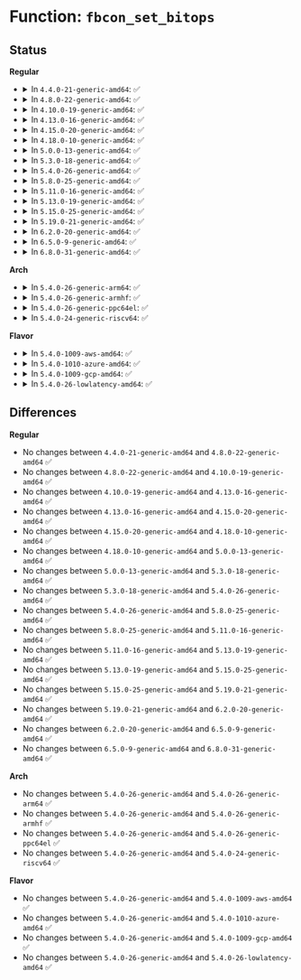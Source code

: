 # Function: <code>fbcon_set_bitops</code>

## Status
<b>Regular</b>
<ul>
<li>
<details>
<summary>In <code>4.4.0-21-generic-amd64</code>: ✅</summary>

```c
void fbcon_set_bitops(struct fbcon_ops * ops)
```

```json
{
  "name": "fbcon_set_bitops",
  "collision_type": "Unique Global",
  "inline_type": "No",
  "funcs": [
    {
      "addr": 18446744071583457952,
      "name": "fbcon_set_bitops",
      "external": true,
      "loc": "drivers/video/console/bitblit.c:403",
      "file": "drivers/video/console/bitblit.c",
      "inline": "seen, unknown",
      "caller_inline": [],
      "caller_func": [
        "drivers/video/console/fbcon.c:set_blitting_type"
      ]
    }
  ],
  "symbols": [
    {
      "addr": 18446744071583457952,
      "name": "fbcon_set_bitops",
      "section": ".text",
      "bind": "STB_GLOBAL",
      "size": 82
    }
  ]
}
```
</details>
</li>
<li>
<details>
<summary>In <code>4.8.0-22-generic-amd64</code>: ✅</summary>

```c
void fbcon_set_bitops(struct fbcon_ops * ops)
```

```json
{
  "name": "fbcon_set_bitops",
  "collision_type": "Unique Global",
  "inline_type": "No",
  "funcs": [
    {
      "addr": 18446744071583778208,
      "name": "fbcon_set_bitops",
      "external": true,
      "loc": "drivers/video/console/bitblit.c:403",
      "file": "drivers/video/console/bitblit.c",
      "inline": "seen, unknown",
      "caller_inline": [],
      "caller_func": [
        "drivers/video/console/fbcon.c:set_blitting_type"
      ]
    }
  ],
  "symbols": [
    {
      "addr": 18446744071583778208,
      "name": "fbcon_set_bitops",
      "section": ".text",
      "bind": "STB_GLOBAL",
      "size": 82
    }
  ]
}
```
</details>
</li>
<li>
<details>
<summary>In <code>4.10.0-19-generic-amd64</code>: ✅</summary>

```c
void fbcon_set_bitops(struct fbcon_ops * ops)
```

```json
{
  "name": "fbcon_set_bitops",
  "collision_type": "Unique Global",
  "inline_type": "No",
  "funcs": [
    {
      "addr": 18446744071583917520,
      "name": "fbcon_set_bitops",
      "external": true,
      "loc": "drivers/video/console/bitblit.c:403",
      "file": "drivers/video/console/bitblit.c",
      "inline": "seen, unknown",
      "caller_inline": [],
      "caller_func": [
        "drivers/video/console/fbcon.c:set_blitting_type"
      ]
    }
  ],
  "symbols": [
    {
      "addr": 18446744071583917520,
      "name": "fbcon_set_bitops",
      "section": ".text",
      "bind": "STB_GLOBAL",
      "size": 82
    }
  ]
}
```
</details>
</li>
<li>
<details>
<summary>In <code>4.13.0-16-generic-amd64</code>: ✅</summary>

```c
void fbcon_set_bitops(struct fbcon_ops * ops)
```

```json
{
  "name": "fbcon_set_bitops",
  "collision_type": "Unique Global",
  "inline_type": "No",
  "funcs": [
    {
      "addr": 18446744071583965872,
      "name": "fbcon_set_bitops",
      "external": true,
      "loc": "drivers/video/console/bitblit.c:403",
      "file": "drivers/video/console/bitblit.c",
      "inline": "seen, unknown",
      "caller_inline": [],
      "caller_func": [
        "drivers/video/console/fbcon.c:set_blitting_type"
      ]
    }
  ],
  "symbols": [
    {
      "addr": 18446744071583965872,
      "name": "fbcon_set_bitops",
      "section": ".text",
      "bind": "STB_GLOBAL",
      "size": 83
    }
  ]
}
```
</details>
</li>
<li>
<details>
<summary>In <code>4.15.0-20-generic-amd64</code>: ✅</summary>

```c
void fbcon_set_bitops(struct fbcon_ops * ops)
```

```json
{
  "name": "fbcon_set_bitops",
  "collision_type": "Unique Global",
  "inline_type": "No",
  "funcs": [
    {
      "addr": 18446744071584265136,
      "name": "fbcon_set_bitops",
      "external": true,
      "loc": "drivers/video/fbdev/core/bitblit.c:403",
      "file": "drivers/video/fbdev/core/bitblit.c",
      "inline": "seen, unknown",
      "caller_inline": [],
      "caller_func": [
        "drivers/video/fbdev/core/fbcon.c:set_blitting_type"
      ]
    }
  ],
  "symbols": [
    {
      "addr": 18446744071584265136,
      "name": "fbcon_set_bitops",
      "section": ".text",
      "bind": "STB_GLOBAL",
      "size": 83
    }
  ]
}
```
</details>
</li>
<li>
<details>
<summary>In <code>4.18.0-10-generic-amd64</code>: ✅</summary>

```c
void fbcon_set_bitops(struct fbcon_ops * ops)
```

```json
{
  "name": "fbcon_set_bitops",
  "collision_type": "Unique Global",
  "inline_type": "No",
  "funcs": [
    {
      "addr": 18446744071584485248,
      "name": "fbcon_set_bitops",
      "external": true,
      "loc": "drivers/video/fbdev/core/bitblit.c:403",
      "file": "drivers/video/fbdev/core/bitblit.c",
      "inline": "seen, unknown",
      "caller_inline": [],
      "caller_func": [
        "drivers/video/fbdev/core/fbcon.c:set_blitting_type"
      ]
    }
  ],
  "symbols": [
    {
      "addr": 18446744071584485248,
      "name": "fbcon_set_bitops",
      "section": ".text",
      "bind": "STB_GLOBAL",
      "size": 82
    }
  ]
}
```
</details>
</li>
<li>
<details>
<summary>In <code>5.0.0-13-generic-amd64</code>: ✅</summary>

```c
void fbcon_set_bitops(struct fbcon_ops * ops)
```

```json
{
  "name": "fbcon_set_bitops",
  "collision_type": "Unique Global",
  "inline_type": "No",
  "funcs": [
    {
      "addr": 18446744071584582016,
      "name": "fbcon_set_bitops",
      "external": true,
      "loc": "drivers/video/fbdev/core/bitblit.c:403",
      "file": "drivers/video/fbdev/core/bitblit.c",
      "inline": "seen, unknown",
      "caller_inline": [],
      "caller_func": [
        "drivers/video/fbdev/core/fbcon.c:set_blitting_type"
      ]
    }
  ],
  "symbols": [
    {
      "addr": 18446744071584582016,
      "name": "fbcon_set_bitops",
      "section": ".text",
      "bind": "STB_GLOBAL",
      "size": 82
    }
  ]
}
```
</details>
</li>
<li>
<details>
<summary>In <code>5.3.0-18-generic-amd64</code>: ✅</summary>

```c
void fbcon_set_bitops(struct fbcon_ops * ops)
```

```json
{
  "name": "fbcon_set_bitops",
  "collision_type": "Unique Global",
  "inline_type": "No",
  "funcs": [
    {
      "addr": 18446744071584779984,
      "name": "fbcon_set_bitops",
      "external": true,
      "loc": "drivers/video/fbdev/core/bitblit.c:403",
      "file": "drivers/video/fbdev/core/bitblit.c",
      "inline": "seen, unknown",
      "caller_inline": [],
      "caller_func": [
        "drivers/video/fbdev/core/fbcon.c:set_blitting_type"
      ]
    }
  ],
  "symbols": [
    {
      "addr": 18446744071584779984,
      "name": "fbcon_set_bitops",
      "section": ".text",
      "bind": "STB_GLOBAL",
      "size": 82
    }
  ]
}
```
</details>
</li>
<li>
<details>
<summary>In <code>5.4.0-26-generic-amd64</code>: ✅</summary>

```c
void fbcon_set_bitops(struct fbcon_ops * ops)
```

```json
{
  "name": "fbcon_set_bitops",
  "collision_type": "Unique Global",
  "inline_type": "No",
  "funcs": [
    {
      "addr": 18446744071584915024,
      "name": "fbcon_set_bitops",
      "external": true,
      "loc": "drivers/video/fbdev/core/bitblit.c:403",
      "file": "drivers/video/fbdev/core/bitblit.c",
      "inline": "seen, unknown",
      "caller_inline": [],
      "caller_func": [
        "drivers/video/fbdev/core/fbcon.c:set_blitting_type"
      ]
    }
  ],
  "symbols": [
    {
      "addr": 18446744071584915024,
      "name": "fbcon_set_bitops",
      "section": ".text",
      "bind": "STB_GLOBAL",
      "size": 82
    }
  ]
}
```
</details>
</li>
<li>
<details>
<summary>In <code>5.8.0-25-generic-amd64</code>: ✅</summary>

```c
void fbcon_set_bitops(struct fbcon_ops * ops)
```

```json
{
  "name": "fbcon_set_bitops",
  "collision_type": "Unique Global",
  "inline_type": "No",
  "funcs": [
    {
      "addr": 18446744071585609664,
      "name": "fbcon_set_bitops",
      "external": true,
      "loc": "drivers/video/fbdev/core/bitblit.c:394",
      "file": "drivers/video/fbdev/core/bitblit.c",
      "inline": "seen, unknown",
      "caller_inline": [],
      "caller_func": [
        "drivers/video/fbdev/core/fbcon.c:set_blitting_type"
      ]
    }
  ],
  "symbols": [
    {
      "addr": 18446744071585609664,
      "name": "fbcon_set_bitops",
      "section": ".text",
      "bind": "STB_GLOBAL",
      "size": 82
    }
  ]
}
```
</details>
</li>
<li>
<details>
<summary>In <code>5.11.0-16-generic-amd64</code>: ✅</summary>

```c
void fbcon_set_bitops(struct fbcon_ops * ops)
```

```json
{
  "name": "fbcon_set_bitops",
  "collision_type": "Unique Global",
  "inline_type": "No",
  "funcs": [
    {
      "addr": 18446744071585744608,
      "name": "fbcon_set_bitops",
      "external": true,
      "loc": "drivers/video/fbdev/core/bitblit.c:394",
      "file": "drivers/video/fbdev/core/bitblit.c",
      "inline": "seen, unknown",
      "caller_inline": [],
      "caller_func": [
        "drivers/video/fbdev/core/fbcon.c:set_blitting_type"
      ]
    }
  ],
  "symbols": [
    {
      "addr": 18446744071585744608,
      "name": "fbcon_set_bitops",
      "section": ".text",
      "bind": "STB_GLOBAL",
      "size": 82
    }
  ]
}
```
</details>
</li>
<li>
<details>
<summary>In <code>5.13.0-19-generic-amd64</code>: ✅</summary>

```c
void fbcon_set_bitops(struct fbcon_ops * ops)
```

```json
{
  "name": "fbcon_set_bitops",
  "collision_type": "Unique Global",
  "inline_type": "No",
  "funcs": [
    {
      "addr": 18446744071585625264,
      "name": "fbcon_set_bitops",
      "external": true,
      "loc": "drivers/video/fbdev/core/bitblit.c:394",
      "file": "drivers/video/fbdev/core/bitblit.c",
      "inline": "seen, unknown",
      "caller_inline": [],
      "caller_func": [
        "drivers/video/fbdev/core/fbcon.c:set_blitting_type"
      ]
    }
  ],
  "symbols": [
    {
      "addr": 18446744071585625264,
      "name": "fbcon_set_bitops",
      "section": ".text",
      "bind": "STB_GLOBAL",
      "size": 82
    }
  ]
}
```
</details>
</li>
<li>
<details>
<summary>In <code>5.15.0-25-generic-amd64</code>: ✅</summary>

```c
void fbcon_set_bitops(struct fbcon_ops * ops)
```

```json
{
  "name": "fbcon_set_bitops",
  "collision_type": "Unique Global",
  "inline_type": "No",
  "funcs": [
    {
      "addr": 18446744071586104112,
      "name": "fbcon_set_bitops",
      "external": true,
      "loc": "drivers/video/fbdev/core/bitblit.c:394",
      "file": "drivers/video/fbdev/core/bitblit.c",
      "inline": "seen, unknown",
      "caller_inline": [],
      "caller_func": [
        "drivers/video/fbdev/core/fbcon.c:set_blitting_type"
      ]
    }
  ],
  "symbols": [
    {
      "addr": 18446744071586104112,
      "name": "fbcon_set_bitops",
      "section": ".text",
      "bind": "STB_GLOBAL",
      "size": 82
    }
  ]
}
```
</details>
</li>
<li>
<details>
<summary>In <code>5.19.0-21-generic-amd64</code>: ✅</summary>

```c
void fbcon_set_bitops(struct fbcon_ops * ops)
```

```json
{
  "name": "fbcon_set_bitops",
  "collision_type": "Unique Global",
  "inline_type": "No",
  "funcs": [
    {
      "addr": 18446744071587330048,
      "name": "fbcon_set_bitops",
      "external": true,
      "loc": "drivers/video/fbdev/core/bitblit.c:394",
      "file": "drivers/video/fbdev/core/bitblit.c",
      "inline": "seen, unknown",
      "caller_inline": [],
      "caller_func": [
        "drivers/video/fbdev/core/fbcon.c:set_blitting_type"
      ]
    }
  ],
  "symbols": [
    {
      "addr": 18446744071587330048,
      "name": "fbcon_set_bitops",
      "section": ".text",
      "bind": "STB_GLOBAL",
      "size": 98
    }
  ]
}
```
</details>
</li>
<li>
<details>
<summary>In <code>6.2.0-20-generic-amd64</code>: ✅</summary>

```c
void fbcon_set_bitops(struct fbcon_ops * ops)
```

```json
{
  "name": "fbcon_set_bitops",
  "collision_type": "Unique Global",
  "inline_type": "No",
  "funcs": [
    {
      "addr": 18446744071588571952,
      "name": "fbcon_set_bitops",
      "external": true,
      "loc": "drivers/video/fbdev/core/bitblit.c:394",
      "file": "drivers/video/fbdev/core/bitblit.c",
      "inline": "seen, unknown",
      "caller_inline": [],
      "caller_func": [
        "drivers/video/fbdev/core/fbcon.c:set_blitting_type"
      ]
    }
  ],
  "symbols": [
    {
      "addr": 18446744071588571952,
      "name": "fbcon_set_bitops",
      "section": ".text",
      "bind": "STB_GLOBAL",
      "size": 98
    }
  ]
}
```
</details>
</li>
<li>
<details>
<summary>In <code>6.5.0-9-generic-amd64</code>: ✅</summary>

```c
void fbcon_set_bitops(struct fbcon_ops * ops)
```

```json
{
  "name": "fbcon_set_bitops",
  "collision_type": "Unique Global",
  "inline_type": "No",
  "funcs": [
    {
      "addr": 18446744071588852128,
      "name": "fbcon_set_bitops",
      "external": true,
      "loc": "drivers/video/fbdev/core/bitblit.c:397",
      "file": "drivers/video/fbdev/core/bitblit.c",
      "inline": "seen, unknown",
      "caller_inline": [],
      "caller_func": [
        "drivers/video/fbdev/core/fbcon.c:set_blitting_type"
      ]
    }
  ],
  "symbols": [
    {
      "addr": 18446744071588852128,
      "name": "fbcon_set_bitops",
      "section": ".text",
      "bind": "STB_GLOBAL",
      "size": 98
    }
  ]
}
```
</details>
</li>
<li>
<details>
<summary>In <code>6.8.0-31-generic-amd64</code>: ✅</summary>

```c
void fbcon_set_bitops(struct fbcon_ops * ops)
```

```json
{
  "name": "fbcon_set_bitops",
  "collision_type": "Unique Global",
  "inline_type": "No",
  "funcs": [
    {
      "addr": 18446744071589155008,
      "name": "fbcon_set_bitops",
      "external": true,
      "loc": "drivers/video/fbdev/core/bitblit.c:397",
      "file": "drivers/video/fbdev/core/bitblit.c",
      "inline": "seen, unknown",
      "caller_inline": [],
      "caller_func": [
        "drivers/video/fbdev/core/fbcon.c:set_blitting_type"
      ]
    }
  ],
  "symbols": [
    {
      "addr": 18446744071589155008,
      "name": "fbcon_set_bitops",
      "section": ".text",
      "bind": "STB_GLOBAL",
      "size": 98
    }
  ]
}
```
</details>
</li>
</ul>
<b>Arch</b>
<ul>
<li>
<details>
<summary>In <code>5.4.0-26-generic-arm64</code>: ✅</summary>

```c
void fbcon_set_bitops(struct fbcon_ops * ops)
```

```json
{
  "name": "fbcon_set_bitops",
  "collision_type": "Unique Global",
  "inline_type": "No",
  "funcs": [
    {
      "addr": 18446603336497312704,
      "name": "fbcon_set_bitops",
      "external": true,
      "loc": "drivers/video/fbdev/core/bitblit.c:403",
      "file": "drivers/video/fbdev/core/bitblit.c",
      "inline": "seen, unknown",
      "caller_inline": [],
      "caller_func": [
        "drivers/video/fbdev/core/fbcon.c:set_blitting_type"
      ]
    }
  ],
  "symbols": [
    {
      "addr": 18446603336497312704,
      "name": "fbcon_set_bitops",
      "section": ".text",
      "bind": "STB_GLOBAL",
      "size": 128
    }
  ]
}
```
</details>
</li>
<li>
<details>
<summary>In <code>5.4.0-26-generic-armhf</code>: ✅</summary>

```c
void fbcon_set_bitops(struct fbcon_ops * ops)
```

```json
{
  "name": "fbcon_set_bitops",
  "collision_type": "Unique Global",
  "inline_type": "No",
  "funcs": [
    {
      "addr": 3230489672,
      "name": "fbcon_set_bitops",
      "external": true,
      "loc": "drivers/video/fbdev/core/bitblit.c:403",
      "file": "drivers/video/fbdev/core/bitblit.c",
      "inline": "seen, unknown",
      "caller_inline": [],
      "caller_func": [
        "drivers/video/fbdev/core/fbcon.c:set_blitting_type"
      ]
    }
  ],
  "symbols": [
    {
      "addr": 3230489672,
      "name": "fbcon_set_bitops",
      "section": ".text",
      "bind": "STB_GLOBAL",
      "size": 120
    }
  ]
}
```
</details>
</li>
<li>
<details>
<summary>In <code>5.4.0-26-generic-ppc64el</code>: ✅</summary>

```c
void fbcon_set_bitops(struct fbcon_ops * ops)
```

```json
{
  "name": "fbcon_set_bitops",
  "collision_type": "Unique Global",
  "inline_type": "No",
  "funcs": [
    {
      "addr": 13835058055291303424,
      "name": "fbcon_set_bitops",
      "external": true,
      "loc": "drivers/video/fbdev/core/bitblit.c:403",
      "file": "drivers/video/fbdev/core/bitblit.c",
      "inline": "seen, unknown",
      "caller_inline": [],
      "caller_func": [
        "drivers/video/fbdev/core/fbcon.c:set_blitting_type"
      ]
    }
  ],
  "symbols": [
    {
      "addr": 13835058055291303424,
      "name": "fbcon_set_bitops",
      "section": ".text",
      "bind": "STB_GLOBAL",
      "size": 144
    }
  ]
}
```
</details>
</li>
<li>
<details>
<summary>In <code>5.4.0-24-generic-riscv64</code>: ✅</summary>

```c
void fbcon_set_bitops(struct fbcon_ops * ops)
```

```json
{
  "name": "fbcon_set_bitops",
  "collision_type": "Unique Global",
  "inline_type": "No",
  "funcs": [
    {
      "addr": 18446743936275841540,
      "name": "fbcon_set_bitops",
      "external": true,
      "loc": "drivers/video/fbdev/core/bitblit.c:403",
      "file": "drivers/video/fbdev/core/bitblit.c",
      "inline": "seen, unknown",
      "caller_inline": [],
      "caller_func": [
        "drivers/video/fbdev/core/fbcon.c:set_blitting_type"
      ]
    }
  ],
  "symbols": [
    {
      "addr": 18446743936275841540,
      "name": "fbcon_set_bitops",
      "section": ".text",
      "bind": "STB_GLOBAL",
      "size": 122
    }
  ]
}
```
</details>
</li>
</ul>
<b>Flavor</b>
<ul>
<li>
<details>
<summary>In <code>5.4.0-1009-aws-amd64</code>: ✅</summary>

```c
void fbcon_set_bitops(struct fbcon_ops * ops)
```

```json
{
  "name": "fbcon_set_bitops",
  "collision_type": "Unique Global",
  "inline_type": "No",
  "funcs": [
    {
      "addr": 18446744071584865888,
      "name": "fbcon_set_bitops",
      "external": true,
      "loc": "drivers/video/fbdev/core/bitblit.c:403",
      "file": "drivers/video/fbdev/core/bitblit.c",
      "inline": "seen, unknown",
      "caller_inline": [],
      "caller_func": [
        "drivers/video/fbdev/core/fbcon.c:set_blitting_type"
      ]
    }
  ],
  "symbols": [
    {
      "addr": 18446744071584865888,
      "name": "fbcon_set_bitops",
      "section": ".text",
      "bind": "STB_GLOBAL",
      "size": 82
    }
  ]
}
```
</details>
</li>
<li>
<details>
<summary>In <code>5.4.0-1010-azure-amd64</code>: ✅</summary>

```c
void fbcon_set_bitops(struct fbcon_ops * ops)
```

```json
{
  "name": "fbcon_set_bitops",
  "collision_type": "Unique Global",
  "inline_type": "No",
  "funcs": [
    {
      "addr": 18446744071584795712,
      "name": "fbcon_set_bitops",
      "external": true,
      "loc": "drivers/video/fbdev/core/bitblit.c:403",
      "file": "drivers/video/fbdev/core/bitblit.c",
      "inline": "seen, unknown",
      "caller_inline": [],
      "caller_func": [
        "drivers/video/fbdev/core/fbcon.c:set_blitting_type"
      ]
    }
  ],
  "symbols": [
    {
      "addr": 18446744071584795712,
      "name": "fbcon_set_bitops",
      "section": ".text",
      "bind": "STB_GLOBAL",
      "size": 82
    }
  ]
}
```
</details>
</li>
<li>
<details>
<summary>In <code>5.4.0-1009-gcp-amd64</code>: ✅</summary>

```c
void fbcon_set_bitops(struct fbcon_ops * ops)
```

```json
{
  "name": "fbcon_set_bitops",
  "collision_type": "Unique Global",
  "inline_type": "No",
  "funcs": [
    {
      "addr": 18446744071584867312,
      "name": "fbcon_set_bitops",
      "external": true,
      "loc": "drivers/video/fbdev/core/bitblit.c:403",
      "file": "drivers/video/fbdev/core/bitblit.c",
      "inline": "seen, unknown",
      "caller_inline": [],
      "caller_func": [
        "drivers/video/fbdev/core/fbcon.c:set_blitting_type"
      ]
    }
  ],
  "symbols": [
    {
      "addr": 18446744071584867312,
      "name": "fbcon_set_bitops",
      "section": ".text",
      "bind": "STB_GLOBAL",
      "size": 82
    }
  ]
}
```
</details>
</li>
<li>
<details>
<summary>In <code>5.4.0-26-lowlatency-amd64</code>: ✅</summary>

```c
void fbcon_set_bitops(struct fbcon_ops * ops)
```

```json
{
  "name": "fbcon_set_bitops",
  "collision_type": "Unique Global",
  "inline_type": "No",
  "funcs": [
    {
      "addr": 18446744071584972688,
      "name": "fbcon_set_bitops",
      "external": true,
      "loc": "drivers/video/fbdev/core/bitblit.c:403",
      "file": "drivers/video/fbdev/core/bitblit.c",
      "inline": "seen, unknown",
      "caller_inline": [],
      "caller_func": [
        "drivers/video/fbdev/core/fbcon.c:set_blitting_type"
      ]
    }
  ],
  "symbols": [
    {
      "addr": 18446744071584972688,
      "name": "fbcon_set_bitops",
      "section": ".text",
      "bind": "STB_GLOBAL",
      "size": 82
    }
  ]
}
```
</details>
</li>
</ul>

## Differences
<b>Regular</b>
<ul>
<li>
No changes between <code>4.4.0-21-generic-amd64</code> and <code>4.8.0-22-generic-amd64</code> ✅
</li>
<li>
No changes between <code>4.8.0-22-generic-amd64</code> and <code>4.10.0-19-generic-amd64</code> ✅
</li>
<li>
No changes between <code>4.10.0-19-generic-amd64</code> and <code>4.13.0-16-generic-amd64</code> ✅
</li>
<li>
No changes between <code>4.13.0-16-generic-amd64</code> and <code>4.15.0-20-generic-amd64</code> ✅
</li>
<li>
No changes between <code>4.15.0-20-generic-amd64</code> and <code>4.18.0-10-generic-amd64</code> ✅
</li>
<li>
No changes between <code>4.18.0-10-generic-amd64</code> and <code>5.0.0-13-generic-amd64</code> ✅
</li>
<li>
No changes between <code>5.0.0-13-generic-amd64</code> and <code>5.3.0-18-generic-amd64</code> ✅
</li>
<li>
No changes between <code>5.3.0-18-generic-amd64</code> and <code>5.4.0-26-generic-amd64</code> ✅
</li>
<li>
No changes between <code>5.4.0-26-generic-amd64</code> and <code>5.8.0-25-generic-amd64</code> ✅
</li>
<li>
No changes between <code>5.8.0-25-generic-amd64</code> and <code>5.11.0-16-generic-amd64</code> ✅
</li>
<li>
No changes between <code>5.11.0-16-generic-amd64</code> and <code>5.13.0-19-generic-amd64</code> ✅
</li>
<li>
No changes between <code>5.13.0-19-generic-amd64</code> and <code>5.15.0-25-generic-amd64</code> ✅
</li>
<li>
No changes between <code>5.15.0-25-generic-amd64</code> and <code>5.19.0-21-generic-amd64</code> ✅
</li>
<li>
No changes between <code>5.19.0-21-generic-amd64</code> and <code>6.2.0-20-generic-amd64</code> ✅
</li>
<li>
No changes between <code>6.2.0-20-generic-amd64</code> and <code>6.5.0-9-generic-amd64</code> ✅
</li>
<li>
No changes between <code>6.5.0-9-generic-amd64</code> and <code>6.8.0-31-generic-amd64</code> ✅
</li>
</ul>
<b>Arch</b>
<ul>
<li>
No changes between <code>5.4.0-26-generic-amd64</code> and <code>5.4.0-26-generic-arm64</code> ✅
</li>
<li>
No changes between <code>5.4.0-26-generic-amd64</code> and <code>5.4.0-26-generic-armhf</code> ✅
</li>
<li>
No changes between <code>5.4.0-26-generic-amd64</code> and <code>5.4.0-26-generic-ppc64el</code> ✅
</li>
<li>
No changes between <code>5.4.0-26-generic-amd64</code> and <code>5.4.0-24-generic-riscv64</code> ✅
</li>
</ul>
<b>Flavor</b>
<ul>
<li>
No changes between <code>5.4.0-26-generic-amd64</code> and <code>5.4.0-1009-aws-amd64</code> ✅
</li>
<li>
No changes between <code>5.4.0-26-generic-amd64</code> and <code>5.4.0-1010-azure-amd64</code> ✅
</li>
<li>
No changes between <code>5.4.0-26-generic-amd64</code> and <code>5.4.0-1009-gcp-amd64</code> ✅
</li>
<li>
No changes between <code>5.4.0-26-generic-amd64</code> and <code>5.4.0-26-lowlatency-amd64</code> ✅
</li>
</ul>
